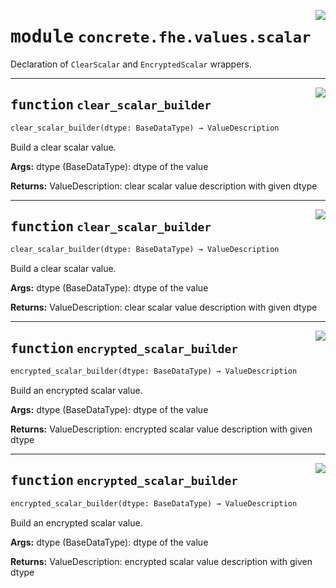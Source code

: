 <!-- markdownlint-disable -->

<a href="../../frontends/concrete-python/concrete/fhe/values/scalar.py#L0"><img align="right" style="float:right;" src="https://img.shields.io/badge/-source-cccccc?style=flat-square"></a>

# <kbd>module</kbd> `concrete.fhe.values.scalar`
Declaration of `ClearScalar` and `EncryptedScalar` wrappers. 


---

<a href="../../frontends/concrete-python/concrete/fhe/values/scalar.py#L9"><img align="right" style="float:right;" src="https://img.shields.io/badge/-source-cccccc?style=flat-square"></a>

## <kbd>function</kbd> `clear_scalar_builder`

```python
clear_scalar_builder(dtype: BaseDataType) → ValueDescription
```

Build a clear scalar value. 



**Args:**
  dtype (BaseDataType):  dtype of the value 



**Returns:**
  ValueDescription:  clear scalar value description with given dtype 


---

<a href="../../frontends/concrete-python/concrete/fhe/values/scalar.py#L9"><img align="right" style="float:right;" src="https://img.shields.io/badge/-source-cccccc?style=flat-square"></a>

## <kbd>function</kbd> `clear_scalar_builder`

```python
clear_scalar_builder(dtype: BaseDataType) → ValueDescription
```

Build a clear scalar value. 



**Args:**
  dtype (BaseDataType):  dtype of the value 



**Returns:**
  ValueDescription:  clear scalar value description with given dtype 


---

<a href="../../frontends/concrete-python/concrete/fhe/values/scalar.py#L28"><img align="right" style="float:right;" src="https://img.shields.io/badge/-source-cccccc?style=flat-square"></a>

## <kbd>function</kbd> `encrypted_scalar_builder`

```python
encrypted_scalar_builder(dtype: BaseDataType) → ValueDescription
```

Build an encrypted scalar value. 



**Args:**
  dtype (BaseDataType):  dtype of the value 



**Returns:**
  ValueDescription:  encrypted scalar value description with given dtype 


---

<a href="../../frontends/concrete-python/concrete/fhe/values/scalar.py#L28"><img align="right" style="float:right;" src="https://img.shields.io/badge/-source-cccccc?style=flat-square"></a>

## <kbd>function</kbd> `encrypted_scalar_builder`

```python
encrypted_scalar_builder(dtype: BaseDataType) → ValueDescription
```

Build an encrypted scalar value. 



**Args:**
  dtype (BaseDataType):  dtype of the value 



**Returns:**
  ValueDescription:  encrypted scalar value description with given dtype 


